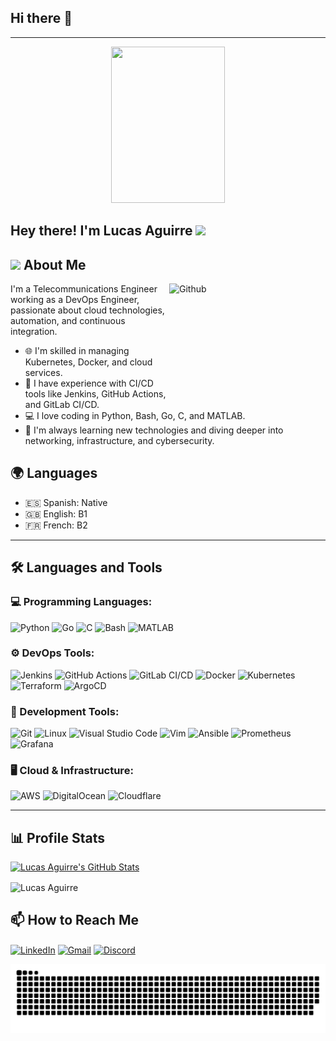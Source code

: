 ## Hi there 👋

---
<div align="center"><img src="https://github.com/Mo-Alsehli/Mo-Alsehli/assets/98949843/7b841857-16fb-422d-9297-be42e3eaf3a9" height = 250px width = 60%  /></div>

<h2> Hey there! I'm Lucas Aguirre <img src="https://media.giphy.com/media/hvRJCLFzcasrR4ia7z/giphy.gif" width="35"></h2>

## <picture><img src = "https://github.com/7oSkaaa/7oSkaaa/blob/main/Images/about_me.gif?raw=true" width = 50px></picture> About Me

<img align="right" width = 250px height = 200px alt="Github" src="https://github.com/Mo-Alsehli/Mo-Alsehli/assets/98949843/92f233e8-fd56-4521-bc8e-b48fe669209a" />

I'm a Telecommunications Engineer working as a DevOps Engineer, passionate about cloud technologies, automation, and continuous integration.

- 🌐 I'm skilled in managing Kubernetes, Docker, and cloud services.
- 🔧 I have experience with CI/CD tools like Jenkins, GitHub Actions, and GitLab CI/CD.
- 💻 I love coding in Python, Bash, Go, C, and MATLAB.
- 🌱 I'm always learning new technologies and diving deeper into networking, infrastructure, and cybersecurity.

## 🌍 Languages

- 🇪🇸 Spanish: Native
- 🇬🇧 English: B1
- 🇫🇷 French: B2

---

## 🛠️ Languages and Tools

### 💻 Programming Languages:
![Python](https://img.shields.io/badge/-Python-333333?style=flat&logo=python)
![Go](https://img.shields.io/badge/-Go-333333?style=flat&logo=go)
![C](https://img.shields.io/badge/-C-333333?style=flat&logo=c)
![Bash](https://img.shields.io/badge/-Bash-333333?style=flat&logo=gnu-bash)
![MATLAB](https://img.shields.io/badge/-MATLAB-333333?style=flat&logo=mathworks)

### ⚙️ DevOps Tools:
![Jenkins](https://img.shields.io/badge/-Jenkins-333333?style=flat&logo=jenkins)
![GitHub Actions](https://img.shields.io/badge/-GitHub%20Actions-333333?style=flat&logo=github-actions)
![GitLab CI/CD](https://img.shields.io/badge/-GitLab%20CI/CD-333333?style=flat&logo=gitlab)
![Docker](https://img.shields.io/badge/-Docker-333333?style=flat&logo=docker)
![Kubernetes](https://img.shields.io/badge/-Kubernetes-333333?style=flat&logo=kubernetes)
![Terraform](https://img.shields.io/badge/-Terraform-333333?style=flat&logo=terraform)
![ArgoCD](https://img.shields.io/badge/-ArgoCD-333333?style=flat&logo=argo)

### 🔧 Development Tools:
![Git](https://img.shields.io/badge/-Git-333333?style=flat&logo=git)
![Linux](https://img.shields.io/badge/-Linux-333333?style=flat&logo=linux)
![Visual Studio Code](https://img.shields.io/badge/-VS%20Code-333333?style=flat&logo=visual-studio-code&logoColor=007ACC)
![Vim](https://img.shields.io/badge/-Vim-333333?style=flat&logo=vim)
![Ansible](https://img.shields.io/badge/-Ansible-333333?style=flat&logo=ansible)
![Prometheus](https://img.shields.io/badge/-Prometheus-333333?style=flat&logo=prometheus)
![Grafana](https://img.shields.io/badge/-Grafana-333333?style=flat&logo=grafana)

### 🖥️ Cloud & Infrastructure:
![AWS](https://img.shields.io/badge/-AWS-333333?style=flat&logo=amazon-aws)
![DigitalOcean](https://img.shields.io/badge/-DigitalOcean-333333?style=flat&logo=digitalocean)
![Cloudflare](https://img.shields.io/badge/-Cloudflare-333333?style=flat&logo=cloudflare)

---

## 📊 Profile Stats

[![Lucas Aguirre's GitHub Stats](https://github-readme-stats.vercel.app/api?username=LucasAguirre99&show_icons=true&title_color=fff&icon_color=79ff97&text_color=9f9f9f&bg_color=151515)](https://github.com/LucasAguirre99/github-readme-stats)

<p><img align="center" src="https://github-readme-streak-stats.herokuapp.com/?user=LucasAguirre99&theme=dark&background=0d1117&date_format=M%20j%5B%2C%20Y%5D" alt="Lucas Aguirre" /></p>

## 📫 How to Reach Me

<p align="left">
<a href="https://www.linkedin.com/in/lucas-aguirre99/" target="_blank"><img align="center" src="https://img.icons8.com/color/48/000000/linkedin.png" alt="LinkedIn" /></a>
<a href="mailto:lucas.aguirre99@gmail.com" target="_blank"><img align="center" src="https://img.icons8.com/color/48/000000/gmail-new.png" alt="Gmail" /></a>
<a href="https://discordapp.com/users/LucasAguirre99" target="_blank"><img align="center" src="https://img.icons8.com/color/48/000000/discord-logo.png" alt="Discord" /></a>
</p>


<div align="center">
    <picture align="center">
      <source media="(prefers-color-scheme: dark)" srcset="https://raw.githubusercontent.com/Niefee/niefee/master/assets/github-contribution-grid-snake.svg">
      <source media="(prefers-color-scheme: light)" srcset="https://raw.githubusercontent.com/Niefee/niefee/master/assets/github-contribution-grid-snake.svg">
      <img alt="github contribution grid snake animation" src="https://raw.githubusercontent.com/Niefee/niefee/master/assets/github-contribution-grid-snake.svg">
    </picture>
</div>
